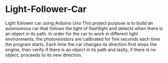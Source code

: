 # Light-Follower-Car
Light follower car using Arduino Uno
This project purpose is to build an autonomous car that follows the light of flashlight and detects when there is an object in its path.
In order for the car to work in different light environments, the photoresistors are calibrated for five seconds each time the program starts. 
Each time the car changes its direction first stops the engine, then verify if there is an object in its path and lastly,
if there is no object, proceeds to its new direction.
